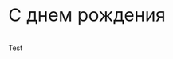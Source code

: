 <!DOCTYPE html>
<html lang="en">
<head>
<meta http-equiv="Content-Type" content="text/html; charset=utf-8"/>
    <meta charset="utf-8" />
    <title>Happy birthday!</title>
    <style>
    p {
      font-size: 36px;
            font-weight: normal;
            align-content:center;
    }
    </style>
    <body>
    <p> 
    C днем рождения
    </p>
    </body>
    </head>
    </html>
    Test
